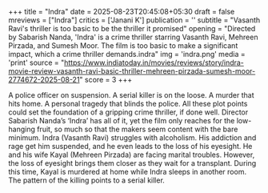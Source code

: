 +++
title = "Indra"
date = 2025-08-23T20:45:08+05:30
draft = false
mreviews = ["Indra"]
critics = ['Janani K']
publication = ''
subtitle = "Vasanth Ravi's thriller is too basic to be the thriller it promised"
opening = "Directed by Sabarish Nanda, 'Indra' is a crime thriller starring Vasanth Ravi, Mehreen Pirzada, and Sumesh Moor. The film is too basic to make a significant impact, which a crime thriller demands.indra"
img = 'indra.png'
media = 'print'
source = "https://www.indiatoday.in/movies/reviews/story/indra-movie-review-vasanth-ravi-basic-thriller-mehreen-pirzada-sumesh-moor-2774672-2025-08-21"
score = 3
+++

A police officer on suspension. A serial killer is on the loose. A murder that hits home. A personal tragedy that blinds the police. All these plot points could set the foundation of a gripping crime thriller, if done well. Director Sabarish Nanda’s ‘Indra’ has all of it, yet the film only reaches for the low-hanging fruit, so much so that the makers seem content with the bare minimum. Indra (Vasanth Ravi) struggles with alcoholism. His addiction and rage get him suspended, and he even leads to the loss of his eyesight. He and his wife Kayal (Mehreen Pirzada) are facing marital troubles. However, the loss of eyesight brings them closer as they wait for a transplant. During this time, Kayal is murdered at home while Indra sleeps in another room. The pattern of the killing points to a serial killer.
